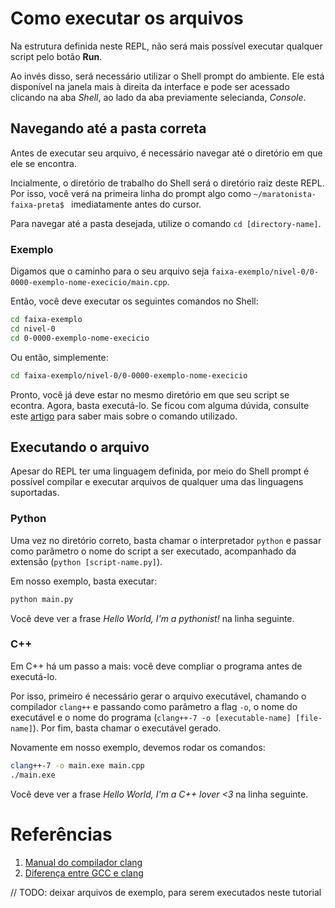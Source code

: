 # Como executar os arquivos
Na estrutura definida neste REPL, não será mais possível executar qualquer script pelo botão **Run**. 

Ao invés disso, será necessário utilizar o Shell prompt do ambiente. Ele está disponível na janela mais à direita da interface e pode ser acessado clicando na aba *Shell*, ao lado da aba previamente selecianda, *Console*.

## Navegando até a pasta correta
Antes de executar seu arquivo, é necessário navegar até o diretório em que ele se encontra.

Incialmente, o diretório de trabalho do Shell será o diretório raiz deste REPL. Por isso, você verá na primeira linha do prompt algo como `~/maratonista-faixa-preta$ ` imediatamente antes do cursor.

Para navegar até a pasta desejada, utilize o comando `cd [directory-name]`.

### Exemplo
Digamos que o caminho para o seu arquivo seja `faixa-exemplo/nivel-0/0-0000-exemplo-nome-execicio/main.cpp`.

Então, você deve executar os seguintes comandos no Shell:
```bash
cd faixa-exemplo
cd nivel-0
cd 0-0000-exemplo-nome-execicio
```
Ou então, simplemente:
```bash
cd faixa-exemplo/nivel-0/0-0000-exemplo-nome-execicio
```

Pronto, você já deve estar no mesmo diretório em que seu script se econtra. Agora, basta executá-lo. Se ficou com alguma dúvida, consulte este [artigo](https://www.geeksforgeeks.org/cd-command-in-linux-with-examples/) para saber mais sobre o comando utilizado.

## Executando o arquivo
Apesar do REPL ter uma linguagem definida, por meio do Shell prompt é possível compilar e executar arquivos de qualquer uma das linguagens suportadas.

### Python
Uma vez no diretório correto, basta chamar o interpretador `python` e passar como parâmetro o nome do script a ser executado, acompanhado da extensão (`python [script-name.py]`). 

Em nosso exemplo, basta executar:
```bash
python main.py
```
Você deve ver a frase *Hello World, I'm a pythonist!* na linha seguinte.

### C++
Em C++ há um passo a mais: você deve compliar o programa antes de executá-lo.

Por isso, primeiro é necessário gerar o arquivo executável, chamando o compilador `clang++` e passando como parâmetro a flag `-o`, o nome do executável e o nome do programa (`clang++-7 -o [executable-name] [file-name]`). Por fim, basta chamar o executável gerado.

Novamente em nosso exemplo, devemos rodar os comandos:
```bash
clang++-7 -o main.exe main.cpp
./main.exe
```
Você deve ver a frase *Hello World, I'm a C++ lover <3* na linha seguinte.

# Referências
1. [Manual do compilador clang](https://clang.llvm.org/docs/UsersManual.html)
2. [Diferença entre GCC e clang](https://pt.stackoverflow.com/questions/142573/diferen%C3%A7a-entre-gcc-clang)


// TODO: deixar arquivos de exemplo, para serem executados neste tutorial